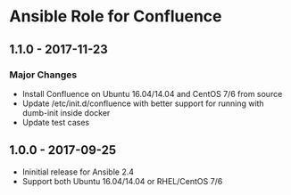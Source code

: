 Ansible Role for Confluence
===========================

1.1.0 - 2017-11-23
------------------

### Major Changes

-   Install Confluence on Ubuntu 16.04/14.04 and CentOS 7/6 from source
-   Update /etc/init.d/confluence with better support for running with dumb-init inside docker
-   Update test cases

1.0.0 - 2017-09-25
------------------

-   Ininitial release for Ansible 2.4
-   Support both Ubuntu 16.04/14.04 or RHEL/CentOS 7/6

